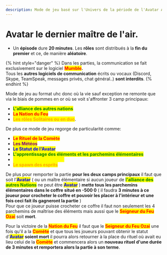 ```yaml
---
description: Mode de jeu basé sur l'Univers de la période de l'Avatar Aang
---
```


# Avatar le dernier maître de l'air.

* Un **épisode** dure **20 minutes**. Les **rôles** sont distribués à la **fin du premier** et ce, de manière **aléatoire**.

{% hint style="danger" %}
Dans les parties, la communication se fait exclusivement sur le logiciel <mark style="color:red;">**Mumble**</mark>**.**\
Tous les **autres logiciels de communication** écrits ou vocaux (Discord, Skype, TeamSpeak, messages privés, chat général..) **sont interdits**.
{% endhint %}

Mode de jeu au format uhc donc où la vie sauf exception ne remonte que via le biais de pommes en or où se voit s'affronter 3 camp principaux:

* <mark style="color:green;">**L'alliance des autres nations**</mark>
* <mark style="color:red;">**La Nation du Feu**</mark>
* <mark style="color:orange;">**Les rôles Solitaires ou en duo**</mark>.

De plus ce mode de jeu regorge de particularité comme:

* <mark style="color:red;">**Le Rituel de la Comète**</mark>
* <mark style="color:purple;">**Les Météos**</mark>
* <mark style="color:blue;">**Le Statut de l'Avatar**</mark>
* <mark style="color:green;">**L'apprentissage des éléments et les parchemins élémentaires**</mark>
* <mark style="color:yellow;">**Les Mécaniciens et le QI**</mark>
* <mark style="color:orange;">**Le spawn des esprits**</mark>

De plus pour remporter la partie **pour les deux camps principaux** il faut que soit l'<mark style="color:blue;">**Avatar**</mark> ( ou un maître élémentaire si aucun joueur de <mark style="color:green;">**l'alliance des autres Nations**</mark> ne peut être <mark style="color:blue;">**Avatar**</mark> ) **mette tous les parchemins élémentaires dans le coffre situé en -500 0** ( il faudra **3 minutes à ce joueur pour crocheter le coffre et pouvoir les placer à l'intérieur et une fois ceci fait ils gagneront la partie** )\
Pour que ce joueur puisse crocheter ce coffre il faut non seulement les 4 parchemins de maîtrise des éléments mais aussi que le <mark style="color:red;">**Seigneur du Feu Ozai**</mark> soit **mort**.

Pour la victoire de la <mark style="color:red;">**Nation du Feu**</mark> il faut que le <mark style="color:red;">**Seigneur du Feu Ozai**</mark> une fois qu'il a la <mark style="color:red;">**Comète**</mark> et que tous les joueurs pouvant obtenir le statut d'<mark style="color:blue;">**Avatar**</mark> **soient mort** il pourra alors retourner à la place du rituel où avait eu lieu celui de la <mark style="color:red;">**Comète**</mark> et commencera alors un **nouveau rituel d'une durée de 3 minutes et remportera alors la partie à son terme**.
